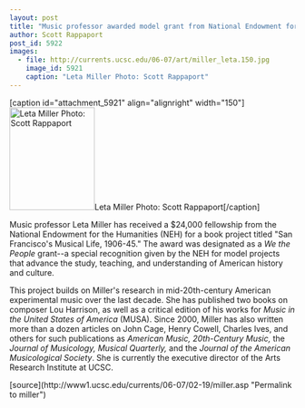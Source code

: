 ```yaml
---
layout: post
title: "Music professor awarded model grant from National Endowment for the Humanities"
author: Scott Rappaport
post_id: 5922
images:
  - file: http://currents.ucsc.edu/06-07/art/miller_leta.150.jpg
    image_id: 5921
    caption: "Leta Miller Photo: Scott Rappaport"
---
```


[caption id="attachment_5921" align="alignright" width="150"]<a href="http://localhost/mysite/wp-content/uploads/2007/02/miller_leta.150.jpg"><img class="size-full wp-image-5921" src="http://localhost/mysite/wp-content/uploads/2007/02/miller_leta.150.jpg" alt="Leta Miller Photo: Scott Rappaport" width="150" height="181" /></a>Leta Miller Photo: Scott Rappaport[/caption]
<a name="content" id="content"></a>
<p>
  Music professor Leta Miller has received a $24,000 fellowship from the National Endowment for the Humanities (NEH) for a book project titled "San Francisco's Musical Life, 1906-45." The award was designated as a <i>We the People</i> grant--a special recognition given by the NEH for model projects that advance the study, teaching, and understanding of American history and culture.
</p>
<p>
  This project builds on Miller's research in mid-20th-century American experimental music over the last decade. She has published two books on composer Lou Harrison, as well as a critical edition of his works for <i>Music in the United States of America</i> (MUSA). Since 2000, Miller has also written more than a dozen articles on John Cage, Henry Cowell, Charles Ives, and others for such publications as <i>American Music, 20th-Century Music,</i> the <i>Journal of Musicology, Musical Quarterly,</i> and the <i>Journal of the American Musicological Society</i>. She is currently the executive director of the Arts Research Institute at UCSC.
</p>
[source](http://www1.ucsc.edu/currents/06-07/02-19/miller.asp "Permalink to miller")
